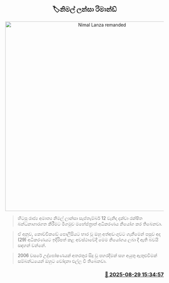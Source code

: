 <p align='center'><b><h2 align='center' title='Nimal Lanza remanded'>🏷නිමල් ලන්සා රිමාන්ඩ්</h2></b></p>
<p align='center'><img src='https://helakuru.sgp1.cdn.digitaloceanspaces.com/esana/images/lib/nimal-lanza-archived.jpg' width='600' alt='Nimal Lanza remanded'></p>

> හිටපු රාජ්‍ය අමාත්‍ය නිමල් ලාන්සා සැප්තැම්බර් 12 වැනිදා දක්වා රක්ෂිත බන්ධනාගාරගත කිරීමට මීගමුව මහේස්ත්‍රාත් අධිකරණය නියෝග කර තිබෙනවා.

> ඒ අනුව, කොච්චිකඩේ පොලීසියට භාර වූ ඔහු අත්අඩංගුවට ගැනීමෙන් පසුව අද (29) අධිකරණයට ඉදිරිපත් කළ අවස්ථාවේදී මෙම නියෝගය ලබා දී ඇති බවයි සඳහන් වන්නේ.

> 2006 වසරේ උද්ඝෝෂණයක් අතරතුර සිදු වූ පහරදීමක් සහ අයුතු ඇතුළුවීමක් සම්බන්ධයෙන් ඔහුට චෝදනා එල්ල වී තිබෙනවා.



<h3 align='right'><a href='https://www.helakuru.lk/esana/p/113199/'>📅 2025-08-29 15:34:57</a></h3>
